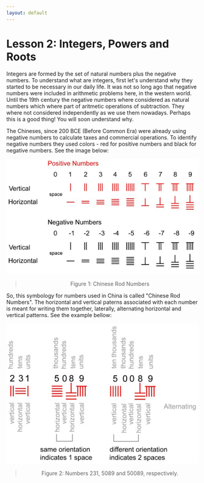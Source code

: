 ```yaml
---
layout: default
---
```


# Lesson 2: Integers, Powers and Roots

Integers are formed by the set of natural numbers plus the negative numbers. To understand what are integers, first let's understand why they started to be necessary in our daily life. It was not so long ago that negative numbers were included in arithmetic problems here, in the western world. Until the 19th century the negative numbers where considered as natural numbers which where part of aritmetic operations of subtraction. They where not considered independently as we use them nowadays. Perhaps this is a good thing! You will soon understand why. 

The Chineses, since 200 BCE (Before Common Era) were already using negative numbers to calculate taxes and commercial operations. To identify negative numbers they used colors - red for positive numbers and black for negative numbers. See the image below:

![](assets/imgs/rodnumbers.jpg)
> <center> Figure 1: Chinese Rod Numbers </center>

So, this symbology for numbers used in China is called "Chinese Rod Numbers". The horizontal and vertical paterns associated with each number is meant for writing them together, laterally, alternating horizontal and vertical patterns. See the example bellow:

![](assets/imgs/spaces1.jpg)
> <center> Figure 2: Numbers 231, 5089 and 50089, respectively. </center>

